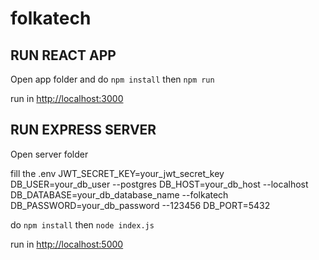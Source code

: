 # folkatech

## RUN REACT APP
Open app folder and do `npm install` then `npm run`

run in [http://localhost:3000](http://localhost:3000)

## RUN EXPRESS SERVER
Open server folder

fill the .env
JWT_SECRET_KEY=your_jwt_secret_key
DB_USER=your_db_user --postgres
DB_HOST=your_db_host --localhost
DB_DATABASE=your_db_database_name --folkatech
DB_PASSWORD=your_db_password --123456
DB_PORT=5432

do `npm install` then `node index.js`

run in [http://localhost:5000](http://localhost:5000)
